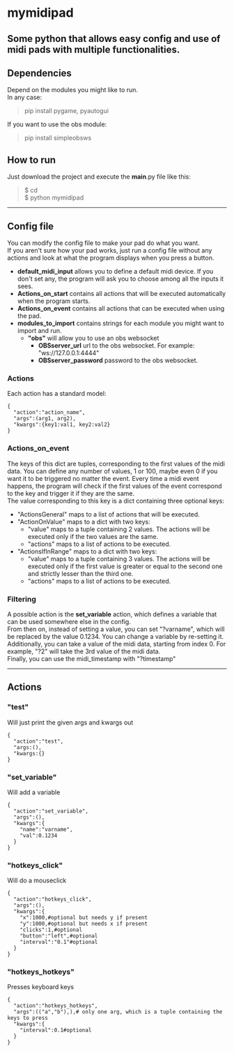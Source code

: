 # mymidipad  

Some python that allows easy config and use of midi pads with multiple functionalities.
---
## Dependencies  

Depend on the modules you might like to run.  
In any case:  
> pip install pygame, pyautogui  

If you want to use the obs module:  
> pip install simpleobsws  

## How to run

Just download the project and execute the __main__.py file like this:  
> $ cd <path to where the project was put>  
> $ python mymidipad  

---
## Config file

You can modify the config file to make your pad do what you want.  
If you aren't sure how your pad works, just run a config file without any actions and look at what the program displays when you press a button.  
* **default_midi_input** allows you to define a default midi device. If you don't set any, the program will ask you to choose among all the inputs it sees.  
* **Actions_on_start** contains all actions that will be executed automatically when the program starts.  
* **Actions_on_event** contains all actions that can be executed when using the pad.  
* **modules_to_import** contains strings for each module you might want to import and run.  
    * **"obs"** will allow you to use an obs websocket  
        * **OBSserver_url** url to the obs websocket. For example: "ws://127.0.0.1:4444"  
        * **OBSserver_password** password to the obs websocket.  

### Actions

Each action has a standard model:
```
{
  "action":"action_name",
  "args":(arg1, arg2),
  "kwargs":{key1:val1, key2:val2}
}
```  

### Actions_on_event

The keys of this dict are tuples, corresponding to the first values of the midi data. You can define any number of values, 1 or 100, maybe even 0 if you want it to be triggered no matter the event. Every time a midi event happens, the program will check if the first values of the event correspond to the key and trigger it if they are the same.  
The value corresponding to this key is a dict containing three optional keys:  
* "ActionsGeneral" maps to a list of actions that will be executed.
* "ActionOnValue" maps to a dict with two keys:
    * "value" maps to a tuple containing 2 values. The actions will be executed only if the two values are the same.
    * "actions" maps to a list of actions to be executed.
* "ActionsIfInRange" maps to a dict with two keys:
    * "value" maps to a tuple containing 3 values. The actions will be executed only if the first value is greater or equal to the second one and strictly lesser than the third one.
    * "actions" maps to a list of actions to be executed.

### Filtering

A possible action is the **set_variable** action, which defines a variable that can be used somewhere else in the config.  
From then on, instead of setting a value, you can set "?varname", which will be replaced by the value 0.1234. You can change a variable by re-setting it.
Additionally, you can take a value of the midi data, starting from index 0. For example, "?2" will take the 3rd value of the midi data.  
Finally, you can use the midi_timestamp with "?timestamp"  

---

## Actions

### "test"

Will just print the given args and kwargs out
```
{
  "action":"test",
  "args:(),
  "kwargs:{}
}
```

### "set_variable"

Will add a variable
```
{
  "action":"set_variable",
  "args":(),
  "kwargs":{
    "name":"varname",
    "val":0.1234
  }
}
```

### "hotkeys_click"

Will do a mouseclick
```
{
  "action":"hotkeys_click",
  "args":(),
  "kwargs":{
    "x":1000,#optional but needs y if present
    "y":1000,#optional but needs x if present
    "clicks":1,#optional
    "button":"left",#optional
    "interval":"0.1"#optional
  }
}
```

### "hotkeys_hotkeys"

Presses keyboard keys
```
{
  "action":"hotkeys_hotkeys",
  "args":(("a","b"),),# only one arg, which is a tuple containing the keys to press
  "kwargs":{
    "interval":0.1#optional
  }
}
```
  
  
